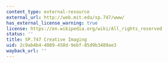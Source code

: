 ```yaml
---
content_type: external-resource
external_url: http://web.mit.edu/sp.747/www/
has_external_license_warning: true
license: https://en.wikipedia.org/wiki/All_rights_reserved
status: ''
title: SP.747 Creative Imaging
uid: 2c9ab4b4-4089-450d-9ebf-85d9b3489ae3
wayback_url: ''
---
```

